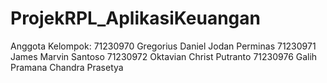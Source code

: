 # ProjekRPL_AplikasiKeuangan

Anggota Kelompok:
71230970 Gregorius Daniel Jodan Perminas
71230971 James Marvin Santoso
71230972 Oktavian Christ Putranto
71230976 Galih Pramana Chandra Prasetya

